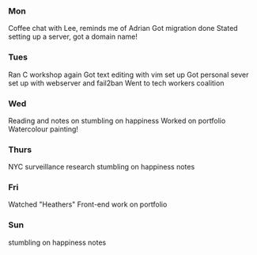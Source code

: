 ### Mon
Coffee chat with Lee, reminds me of Adrian
Got migration done
Stated setting up a server, got a domain name!

### Tues
Ran C workshop again
Got text editing with vim set up
Got personal sever set up with webserver and fail2ban
Went to tech workers coalition

### Wed
Reading and notes on stumbling on happiness
Worked on portfolio
Watercolour painting!

### Thurs
NYC surveillance research
stumbling on happiness notes

### Fri
Watched "Heathers"
Front-end work on portfolio

### Sun
stumbling on happiness notes

